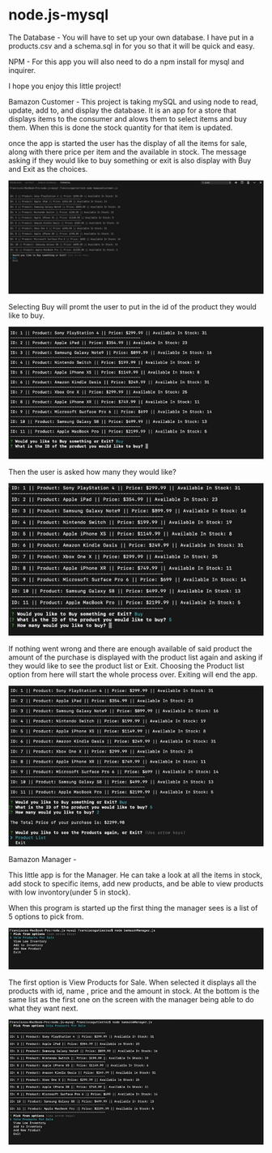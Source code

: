 # node.js-mysql

The Database - 
    You will have to set up your own database. I have put in a products.csv and a schema.sql in for you so that it will be quick and easy.

NPM - 
    For this app you will also need to do a npm install for mysql and inquirer.

I hope you enjoy this little project!

Bamazon Customer -
This project is taking mySQL and using node to read, update, add to, and display the database. It is an app for a store that displays items to the consumer and alows them to select items and buy them. When this is done the stock quantity for that item is updated. 

once the app is started the user has the display of all the items for sale, along with there price per item and the available in stock. The message asking if they would like to buy something or exit is also display with Buy and Exit as the choices.

![Step 1](./images/step1.jpg)

Selecting Buy will promt the user to put in the id of the product they would like to buy.

![What Item id](./images/id.jpg)

Then the user is asked how many they would like?

![How many](./images/howMany.jpg)

If nothing went wrong and there are enough available of said product the amount of the purchase is displayed with the product list again and asking if they would like to see the product list or Exit. Choosing the Product list option from here will start the whole process over. Exiting will end the app.

![Price and Option](./images/total.jpg)

Bamazon Manager -

This little app is for the Manager. He can take a look at all the items in stock, add stock to specific items, add new products, and be able to view products with low invontory(under 5 in stock).

When this program is started up the first thing the manager sees is a list of 5 options to pick from.

![Manager options](./images/pick.jpg)

The first option is View Products for Sale. When selected it displays all the products with id, name , price and the amount in stock. At the bottom is the same list as the first one on the screen with the manager being able to do what they want next.

![Price and Option](./images/view.jpg)

